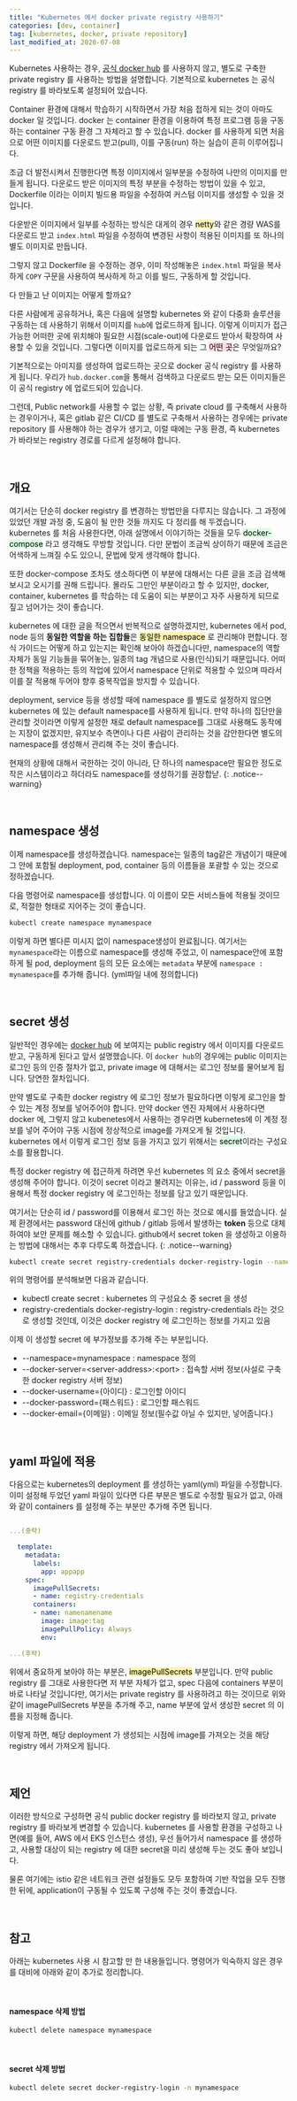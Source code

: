```yaml
---
title: "Kubernetes 에서 docker private registry 사용하기"
categories: [dev, container]
tag: [kubernetes, docker, private repository]
last_modified_at: 2020-07-08
---
```

Kubernetes 사용하는 경우, [공식 docker hub](https://hub.docker.com) 를 사용하지 않고, 별도로 구축한 private registry 를 사용하는 방법을 설명합니다. 기본적으로 kubernetes 는 공식 registry 를 바라보도록 설정되어 있습니다.  

Container 환경에 대해서 학습하기 시작하면서 가장 처음 접하게 되는 것이 아마도 docker 일 것입니다. docker 는 container 환경을 이용하여 특정 프로그램 등을 구동하는 container 구동 환경 그 자체라고 할 수 있습니다. docker 를 사용하게 되면 처음으로 어떤 이미지를 다운로드 받고(pull), 이를 구동(run) 하는 실습이 흔히 이루어집니다. 

조금 더 발전시켜서 진행한다면 특정 이미지에서 일부분을 수정하여 나만의 이미지를 만들게 됩니다. 다운로드 받은 이미지의 특정 부분을 수정하는 방법이 있을 수 있고, Dockerfile 이라는 이미지 빌드용 파일을 수정하여 커스텀 이미지를 생성할 수 있을 것입니다. 

다운받은 이미지에서 일부를 수정하는 방식은 대게의 경우 <mark style='background-color: #fff5b1'>netty</mark>와 같은 경량 WAS를 다운로드 받고 `index.html` 파일을 수정하여 변경된 사항이 적용된 이미지를 또 하나의 별도 이미지로 만듭니다. 

그렇지 않고 Dockerfile 을 수정하는 경우, 이미 작성해놓은 `index.html` 파일을 복사하게 `COPY` 구문을 사용하여 복사하게 하고 이를 빌드, 구동하게 할 것입니다. 

다 만들고 난 이미지는 어떻게 할까요?

다른 사람에게 공유하거나, 혹은 다음에 설명할 kubernetes 와 같이 다중화 솔루션을 구동하는 데 사용하기 위해서 이미지를 `hub`에 업로드하게 됩니다. 이렇게 이미지가 접근 가능한 어떠한 곳에 위치해야 필요한 시점(scale-out)에 다운로드 받아서 확장하여 사용할 수 있을 것입니다. 그렇다면 이미지를 업로드하게 되는 그  <mark style='background-color: #ffdce0'>어떤 곳</mark>은 무엇일까요?

기본적으로는 아미지를 생성하여 업로드하는 곳으로 docker 공식 registry 를 사용하게 됩니다. 우리가 `hub.docker.com`을 통해서 검색하고 다운로드 받는 모든 이미지들은 이 공식 registry 에 업로드되어 있습니다. 

그런데, Public network를 사용할 수 없는 상황, 즉 private cloud 를 구축해서 사용하는 경우이거나, 혹은 gitlab 같은 CI/CD 를 별도로 구축해서 사용하는 경우에는 private repository 를 사용해야 하는 경우가 생기고, 이럴 때에는 구동 환경, 즉 kubernetes 가 바라보는 registry 경로를 다르게 설정해야 합니다.

<br/>
  
## 개요

여기서는 단순히 docker registry 를 변경하는 방법만을 다루지는 않습니다. 그 과정에 있었던 개발 과정 중, 도움이 될 만한 것들 까지도 다 정리를 해 두겠습니다. kubernetes 를 처음 사용한다면, 아래 설명에서 이야기하는 것들을 모두 <mark style='background-color: #dcffe4'>docker-compose</mark> 라고 생각해도 무방할 것입니다. 다만 문법이 조금씩 상이하기 때문에 조금은 어색하게 느껴질 수도 있으니, 문법에 맞게 생각해야 합니다. 

또한 docker-compose 조차도 생소하다면 이 부분에 대해서는 다른 글을 조금 검색해 보시고 오시기를 권해 드립니다. 몰라도 그만인 부분이라고 할 수 있지만, docker, container, kubernetes 를 학습하는 데 도움이 되는 부분이고 자주 사용하게 되므로 짚고 넘어가는 것이 좋습니다.

kubernetes 에 대한 글을 적으면서 반복적으로 설명하겠지만, kubernetes 에서  pod, node 등의 **동일한 역할을 하는 집합들**은 <mark style='background-color: #fff5b1'>동일한 namespace</mark> 로 관리해야 편합니다. 정식 가이드는 어떻게 하고 있는지는 확인해 보아야 하겠습니다만, namespace의 역할 자체가 동일 기능들을 묶어놓는, 일종의 tag 개념으로 사용(인식)되기 때문입니다. 어떠한 정책을 적용하는 등의 작업에 있어서 namespace 단위로 적용할 수 있으며 따라서 이를 잘 적용해 두어야 향후 중복작업을 방지할 수 있습니다.

deployment, service 등을 생성할 때에 namespace 를 별도로 설정하지 않으면 kubernetes 에 있는 default namespace를 사용하게 됩니다. 만약 하나의 집단만을 관리할 것이라면 이렇게 설정한 채로 default namespace를 그대로 사용해도 동작에는 지장이 없겠지만, 유지보수 측면이나 다른 사람이 관리하는 것을 감안한다면 별도의 namespace를 생성해서 관리해 주는 것이 좋습니다. 

현재의 상황에 대해서 국한하는 것이 아니라, 단 하나의 namespace만 필요한 정도로 작은 시스템이라고 하더라도 namespace를 생성하기를 권장합낟.
{: .notice--warning}

<br/>

## namespace 생성

이제 namespace를 생성하겠습니다. namespace는 일종의 tag같은 개념이기 때문에 그 안에 포함될 deployment, pod, container 등의 이름들을 포괄할 수 있는 것으로 정하겠습니다.

다음 명령어로 namespace를 생성합니다. 이 이름이 모든 서비스들에 적용될 것이므로, 적절한 형태로 지어주는 것이 좋습니다.  

```bash
kubectl create namespace mynamespace
```

이렇게 하면 별다른 미시지 없이 namespace생성이 완료됩니다. 여기서는 `mynamespace`라는 이름으로 namespace를 생성해 주었고, 이 namespace안에 포함하게 될 pod, deployment 등의 모든 요소에는 `metadata` 부분에 `namespace : mynamespace`를 추가해 줍니다. (yml파일 내에 정의합니다)

<br/>

## secret 생성

일반적인 경우에는 [docker hub](htts://hub.docker.com/) 에 보여지는 public registry 에서 이미지를 다운로드 받고, 구동하게 된다고 앞서 설명했습니다. 이 `docker hub`의 경우에는 public 이미지는 로그인 등의 인증 절차가 없고, private image 에 대해서는 로그인 정보를 물어보게 됩니다. 당연한 절차입니다.

만약 별도로 구축한 docker registry 에 로그인 정보가 필요하다면 이렇게 로그인을 할 수 있는 계정 정보를 넣어주어야 합니다. 만약 docker 엔진 자체에서 사용하다면 docker 에, 그렇지 않고 kubenetes에서 사용하는 경우라면 kubernetes에 이 계정 정보를 넣어 주어야 구동 시점에 정상적으로 image를 가져오게 될 것입니다. kubernetes 에서 이렇게 로그인 정보 등을 가지고 있기 위해서는 <mark style='background-color: #dcffe4'>secret</mark>이라는 구성요소를 활용합니다.

특정 docker registry 에 접근하게 하려면 우선 kubernetes 의 요소 중에서 secret을 생성해 주어야 합니다. 이것이 secret 이라고 불려지는 이유는, id / password 등을 이용해서 특정 docker registry 에 로그인하는 정보를 담고 있기 때문입니다. 

여기서는 단순히 id / password를 이용해서 로그인 하는 것으로 예시를 들었습니다. 실제 환경에서는 password 대신에 github / gitlab 등에서 발생하는 **token** 등으로 대체하여야 보안 문제를 해소할 수 있습니다. github에서 secret token 을 생성하고 이용하는 방법에 대해서는 추후 다루도록 하겠습니다. 
{: .notice--warning}

```bash
kubectl create secret registry-credentials docker-registry-login --namespace=mynamespace --docker-server=<server-address>:<port> --docker-username={아이디} --docker-password={패스워드} --docker-email={이메일}
```    

위의 명령어를 분석해보면 다음과 같습니다. 

- kubectl create secret : kubernetes 의 구성요소 중 secret 을 생성
- registry-credentials docker-registry-login : registry-credentials 라는 것으로 생성할 것인데, 이것은 docker registry 에 로그인하는 정보를 가지고 있음

이제 이 생성할 secret 에 부가정보를 추가해 주는 부분입니다. 

- --namespace=mynamespace : namespace 정의
- --docker-server=\<server-address\>:\<port\> : 접속할 서버 정보(사설로 구축한 docker registry 서버 정보)
- --docker-username={아이디} : 로그인할 아이디
- --docker-password={패스워드} : 로그인할 패스워드
- --docker-email={이메일} : 이메일 정보(필수값 아닐 수 있지만, 넣어줍니다.)

<br/>

## yaml 파일에 적용

다음으로는 kubernetes의 deployment 를 생성하는 yaml(yml) 파일을 수정합니다. 이미 설정해 두었던 yaml 파일이 있다면 다른 부분은 별도로 수정할 필요가 없고, 아래와 같이 containers 를 설정해 주는 부분만 추가해 주면 됩니다.

```yaml

...(중략)

  template:
    metadata:
      labels:
        app: appapp
    spec:
      imagePullSecrets:
      - name: registry-credentials
      containers:
      - name: namenamename
        image: image:tag
        imagePullPolicy: Always
        env:

...(후략)
```

위에서 중요하게 보아야 하는 부분은, <mark style='background-color: #fff5b1'>imagePullSecrets</mark> 부분입니다. 만약 public registry 를 그대로 사용한다면 저 부분 자체가 없고, spec 다음에 containers 부분이 바로 나타날 것입니다만, 여기서는 private registry 를 사용하려고 하는 것이므로 위와 같이 imagePullSecrets 부분을 추가해 주고, name 부분에 앞서 생성한 secret 의 이름을 지정해 줍니다. 

이렇게 하면, 해당 deployment 가 생성되는 시점에 image를 가져오는 것을 해당 registry 에서 가져오게 됩니다.

<br/>

## 제언

이러한 방식으로 구성하면 공식 public docker registry 를 바라보지 않고, private registry 를 바라보게 변경할 수 있습니다. kubernetes 를 사용할 환경을 구성하고 나면(예를 들어, AWS 에서 EKS 인스턴스 생성), 우선 들어가서 namespace 를 생성하고, 사용할 대상이 되는 registry 에 대한 secret을 미리 생성해 두는 것도 좋아 보입니다. 

물론 여기에는 istio 같은 네트워크 관련 설정들도 모두 포함하여 기반 작업을 모두 진행한 뒤에, application이 구동될 수 있도록 구성해 주는 것이 좋겠습니다. 

<br/>

## 참고

아래는 kubernetes 사용 시 참고할 만 한 내용들입니다. 명령어가 익숙하지 않은 경우를 대비에 아래와 같이 추가로 정리합니다.

<br/>

#### namespace 삭제 방법

```bash
kubectl delete namespace mynamespace
```

<br/>

#### secret 삭제 방법

```bash
kubectl delete secret docker-registry-login -n mynamespace
```



